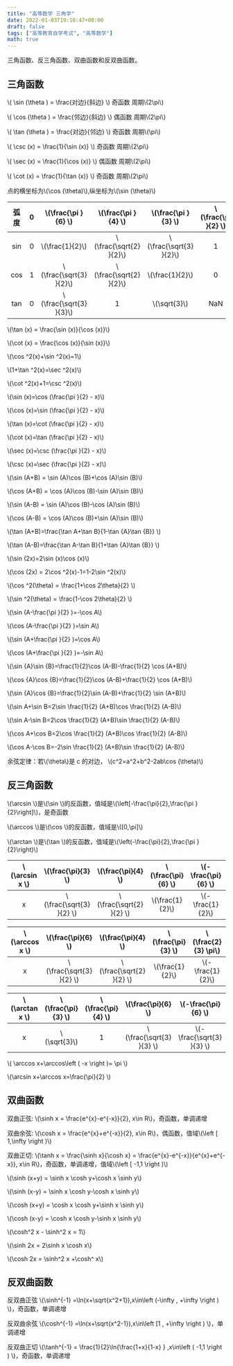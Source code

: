 ```yaml
---
title: "高等数学 三角学"
date: 2022-01-03T19:10:47+08:00
draft: false
tags: ["高等教育自学考试", "高等数学"]
math: true
---
```


三角函数、反三角函数、双曲函数和反双曲函数。

<!--more-->

## 三角函数

\\( \sin (\theta ) = \frac{对边}{斜边} \\) 奇函数 周期\\(2\pi\\)

\\( \cos (\theta ) = \frac{邻边}{斜边} \\) 偶函数 周期\\(2\pi\\)

\\( \tan (\theta ) = \frac{对边}{邻边} \\) 奇函数 周期\\(\pi\\)

\\( \csc (x) = \frac{1}{\sin (x)} \\) 奇函数 周期\\(2\pi\\)

\\( \sec (x) = \frac{1}{\cos (x)} \\) 偶函数 周期\\(2\pi\\)

\\( \cot (x) = \frac{1}{\tan (x)} \\) 奇函数 周期\\(2\pi\\)

点的横坐标为\\(\cos (\theta)\\),纵坐标为\\(\sin (\theta)\\)

| 弧度 |  0  |   \\(\frac{\pi }{6} \\)   |   \\(\frac{\pi }{4} \\)   |   \\(\frac{\pi }{3} \\)   | \\(\frac{\pi }{2} \\) |
| :--: | :-: | :-----------------------: | :-----------------------: | :-----------------------: | :-------------------: |
| sin  |  0  |     \\(\frac{1}{2}\\)     | \\(\frac{\sqrt{2} }{2}\\) | \\(\frac{\sqrt{3} }{2}\\) |           1           |
| cos  |  1  | \\(\frac{\sqrt{3} }{2}\\) | \\(\frac{\sqrt{2} }{2}\\) |     \\(\frac{1}{2}\\)     |           0           |
| tan  |  0  | \\(\frac{\sqrt{3} }{3}\\) |             1             |      \\(\sqrt{3}\\)       |          NaN          |

\\(\tan (x) = \frac{\sin (x)}{\cos (x)}\\)

\\(\cot (x) = \frac{\cos (x)}{\sin (x)}\\)

\\(\cos ^2(x)+\sin ^2(x)=1\\)

\\(1+\tan ^2(x)=\sec ^2(x)\\)

\\(\cot ^2(x)+1=\csc ^2(x)\\)

\\(\sin (x)=\cos (\frac{\pi }{2} - x)\\)

\\(\cos (x)=\sin (\frac{\pi }{2} - x)\\)

\\(\tan (x)=\cot (\frac{\pi }{2} - x)\\)

\\(\cot (x)=\tan (\frac{\pi }{2} - x)\\)

\\(\sec (x)=\csc (\frac{\pi }{2} - x)\\)

\\(\csc (x)=\sec (\frac{\pi }{2} - x)\\)

\\(\sin (A+B) = \sin (A)\cos (B)+\cos (A)\sin (B)\\)

\\(\cos (A+B) = \cos (A)\cos (B)-\sin (A)\sin (B)\\)

\\(\sin (A-B) = \sin (A)\cos (B)-\cos (A)\sin (B)\\)

\\(\cos (A-B) = \cos (A)\cos (B)+\sin (A)\sin (B)\\)

\\(\tan (A+B)=\frac{\tan A+\tan B}{1-\tan {A}\tan {B}} \\)

\\(\tan (A-B)=\frac{\tan A-\tan B}{1+\tan {A}\tan {B}} \\)

\\(\sin (2x)=2\sin (x)\cos (x)\\)

\\(\cos (2x) = 2\cos ^2(x)-1=1-2\sin ^2(x)\\)

\\(\cos ^2(\theta) = \frac{1+\cos 2\theta}{2} \\)

\\(\sin ^2(\theta) = \frac{1-\cos 2\theta}{2} \\)

\\(\sin (A-\frac{\pi }{2} )=-\cos A\\)

\\(\cos (A-\frac{\pi }{2} )=\sin A\\)

\\(\sin (A+\frac{\pi }{2} )=\cos A\\)

\\(\cos (A+\frac{\pi }{2} )=-\sin A\\)

\\(\sin {A}\sin {B}=\frac{1}{2}\cos (A-B)-\frac{1}{2} \cos (A+B)\\)

\\(\cos {A}\cos {B}=\frac{1}{2}\cos (A-B)+\frac{1}{2} \cos (A+B)\\)

\\(\sin {A}\cos {B}=\frac{1}{2}\sin (A-B)+\frac{1}{2} \sin (A+B)\\)

\\(\sin A+\sin B=2\sin \frac{1}{2} (A+B)\cos \frac{1}{2} (A-B)\\)

\\(\sin A-\sin B=2\cos \frac{1}{2} (A+B)\sin \frac{1}{2} (A-B)\\)

\\(\cos A+\cos B=2\cos \frac{1}{2} (A+B)\cos \frac{1}{2} (A-B)\\)

\\(\cos A-\cos B=-2\sin \frac{1}{2} (A+B)\sin \frac{1}{2} (A-B)\\)

余弦定律：若\\(\theta\\)是 c 的对边，
\\(c^2=a^2+b^2-2ab\cos (\theta)\\)

## 反三角函数

\\(\arcsin \\)是\\(\sin \\)的反函数，值域是\\(\left[-\frac{\pi}{2},\frac{\pi }{2}\right]\\)，是奇函数

\\(\arccos \\)是\\(\cos \\)的反函数，值域是\\([0,\pi]\\)

\\(\arctan \\)是\\(\tan \\)的反函数，值域是\\(\left(-\frac{\pi}{2},\frac{\pi }{2}\right)\\)

| \\(\arcsin x \\) |    \\(\frac{\pi}{3} \\)    |    \\(\frac{\pi}{4} \\)    | \\(\frac{\pi}{6} \\) | \\(-\frac{\pi}{6} \\) |    \\(-\frac{\pi}{4} \\)    | \\(-\frac{\pi}{3} \\)       |
| :--------------: | :------------------------: | :------------------------: | :------------------: | :-------------------: | :-------------------------: | --------------------------- |
|        x         | \\(\frac{\sqrt{3} }{2} \\) | \\(\frac{\sqrt{2} }{2} \\) |  \\(\frac{1}{2}\\)   |  \\(-\frac{1}{2}\\)   | \\(-\frac{\sqrt{2} }{2} \\) | \\(-\frac{\sqrt{3} }{2} \\) |

| \\(\arccos x \\) |    \\(\frac{\pi}{6} \\)    |    \\(\frac{\pi}{4} \\)    | \\(\frac{\pi}{3} \\) | \\(\frac{2}{3} \pi\\) |    \\(\frac{3}{4} \pi\\)    | \\(\frac{5}{6} \pi\\)       |
| :--------------: | :------------------------: | :------------------------: | :------------------: | :-------------------: | :-------------------------: | --------------------------- |
|        x         | \\(\frac{\sqrt{3} }{2} \\) | \\(\frac{\sqrt{2} }{2} \\) |  \\(\frac{1}{2}\\)   |  \\(-\frac{1}{2}\\)   | \\(-\frac{\sqrt{2} }{2} \\) | \\(-\frac{\sqrt{3} }{2} \\) |

| \\(\arctan x \\) | \\(\frac{\pi}{3} \\) | \\(\frac{\pi}{4} \\) |    \\(\frac{\pi}{6} \\)    |    \\(-\frac{\pi}{6} \\)    | \\(-\frac{\pi}{4} \\) | \\(-\frac{\pi}{3} \\) |
| :--------------: | :------------------: | :------------------: | :------------------------: | :-------------------------: | :-------------------: | --------------------- |
|        x         |    \\(\sqrt{3}\\)    |          1           | \\(\frac{\sqrt{3} }{3} \\) | \\(-\frac{\sqrt{3} }{3} \\) |           1           | \\(-\sqrt{3}\\)       |

\\( \arccos x+\arccos\left ( -x \right )= \pi \\)

\\(\arcsin x+\arccos x=\frac{\pi}{2} \\)

## 双曲函数

双曲正弦: \\(\sinh x = \frac{e^{x}-e^{-x}}{2}, x\in R\\)，奇函数，单调递增

双曲余弦: \\(\cosh x = \frac{e^{x}+e^{-x}}{2}, x\in R\\)，偶函数，值域\\(\left [ 1,\infty \right )\\)

双曲正切: \\(\tanh x = \frac{\sinh x}{\cosh x} = \frac{e^{x}-e^{-x}}{e^{x}+e^{-x}}, x\in R\\)，奇函数，单调递增，值域\\(\left [ -1,1 \right )\\)

\\(\sinh (x+y) = \sinh x \cosh y+\cosh x \sinh y\\)

\\(\sinh (x-y) = \sinh x \cosh y-\cosh x \sinh y\\)

\\(\cosh (x+y) = \cosh x \cosh y+\sinh x \sinh y\\)

\\(\cosh (x-y) = \cosh x \cosh y-\sinh x \sinh y\\)

\\(\cosh^2 x - \sinh^2 x = 1\\)

\\(\sinh 2x = 2\sinh x \cosh x\\)

\\(\cosh 2x = \sinh^2 x +\cosh^ x\\)

## 反双曲函数

反双曲正弦 \\(\sinh^{-1} =\ln(x+\sqrt{x^2+1}),x\in\left (-\infty , +\infty \right ) \\)，奇函数，单调递增

反双曲余弦 \\(\cosh^{-1} =\ln(x+\sqrt{x^2-1}),x\in\left [1 , +\infty \right ) \\)，单调递增

反双曲正切 \\(\tanh^{-1} = \frac{1}{2}\ln{\frac{1+x}{1-x} } ,x\in\left ( -1,1 \right ) \\)，奇函数，单调递增
